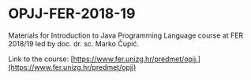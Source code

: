 # OPJJ-FER-2018-19
Materials for Introduction to Java Programming Language course at FER 2018/19 led by doc. dr. sc. Marko Čupić.

Link to the course: [https://www.fer.unizg.hr/predmet/opjj.](https://www.fer.unizg.hr/predmet/opjj)
